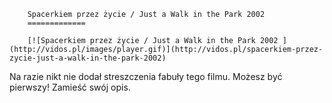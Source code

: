 
        Spacerkiem przez życie / Just a Walk in the Park 2002 
        =============
        
        [![Spacerkiem przez życie / Just a Walk in the Park 2002 ](http://vidos.pl/images/player.gif)](http://vidos.pl/spacerkiem-przez-zycie-just-a-walk-in-the-park-2002)
        
        
 Na razie nikt nie dodał streszczenia fabuły tego filmu. Możesz być pierwszy! Zamieść swój opis.
    